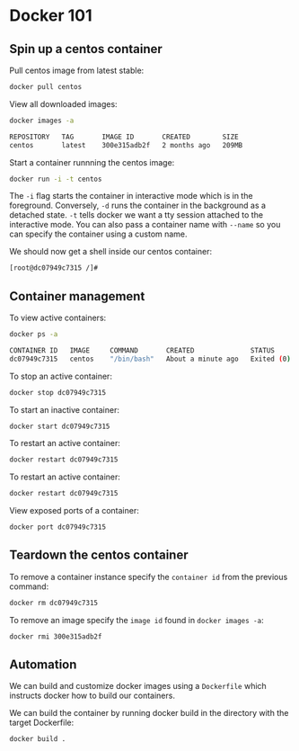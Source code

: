 # Docker 101

## Spin up a centos container
Pull centos image from latest stable:
```bash
docker pull centos
```

View all downloaded images:
```bash
docker images -a

REPOSITORY   TAG       IMAGE ID       CREATED        SIZE
centos       latest    300e315adb2f   2 months ago   209MB
```

Start a container runnning the centos image:
```bash
docker run -i -t centos
```

The `-i` flag starts the container in interactive mode which is in the foreground. Conversely, `-d` runs the container in the background as a detached state. `-t` tells docker we want a tty session attached to the interactive mode. You can also pass a container name with `--name` so you can specify the container using a custom name.

We should now get a shell inside our centos container:
```bash
[root@dc07949c7315 /]# 
```

## Container management
To view active containers:
```bash
docker ps -a

CONTAINER ID   IMAGE     COMMAND       CREATED              STATUS                     PORTS     NAMES
dc07949c7315   centos    "/bin/bash"   About a minute ago   Exited (0) 2 seconds ago             sleepy_cannon
```
To stop an active container:
```bash
docker stop dc07949c7315
```

To start an inactive container:
```bash
docker start dc07949c7315
```

To restart an active container:
```bash
docker restart dc07949c7315
```

To restart an active container:
```bash
docker restart dc07949c7315
```

View exposed ports of a container:
```bash
docker port dc07949c7315
```

## Teardown the centos container
To remove a container instance specify the `container id` from the previous command:
```bash
docker rm dc07949c7315
```

To remove an image specify the `image id` found in `docker images -a`:
```bash
docker rmi 300e315adb2f
```

## Automation
We can build and customize docker images using a `Dockerfile` which instructs docker how to build our containers.

We can build the container by running docker build in the directory with the target Dockerfile:
```bash
docker build .
```
